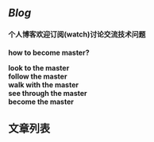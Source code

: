 
## *Blog*
#### 个人博客欢迎订阅(watch)讨论交流技术问题

**how to become master?**

**look to the master**   
**follow the master**   
**walk with the master**  
**see through the master**  
**become the master**

## 文章列表

